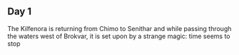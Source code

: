 ## Day 1
The Kilfenora is returning from Chimo to Senithar and while passing through the waters west of Brokvar, it is set upon by a strange magic: time seems to stop
